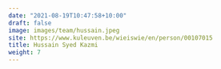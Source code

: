 ```yaml
---
date: "2021-08-19T10:47:58+10:00"
draft: false
image: images/team/hussain.jpeg
site: https://www.kuleuven.be/wieiswie/en/person/00107015
title: Hussain Syed Kazmi
weight: 7
---
```

